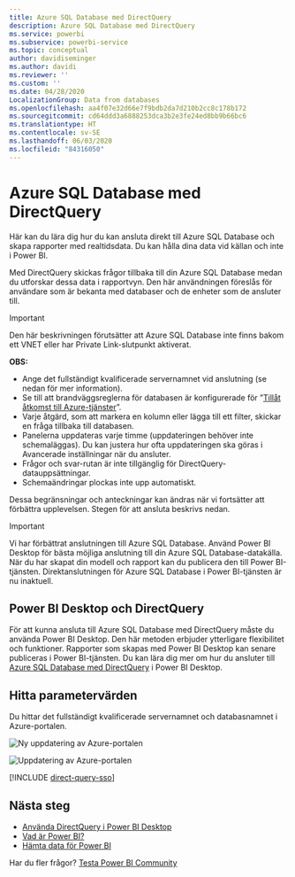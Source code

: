 ```yaml
---
title: Azure SQL Database med DirectQuery
description: Azure SQL Database med DirectQuery
ms.service: powerbi
ms.subservice: powerbi-service
ms.topic: conceptual
author: davidiseminger
ms.author: davidi
ms.reviewer: ''
ms.custom: ''
ms.date: 04/28/2020
LocalizationGroup: Data from databases
ms.openlocfilehash: aa4f07e32d66e7f9bdb2da7d210b2cc8c178b172
ms.sourcegitcommit: cd64ddd3a6888253dca3b2e3fe24ed8bb9b66bc6
ms.translationtype: HT
ms.contentlocale: sv-SE
ms.lasthandoff: 06/03/2020
ms.locfileid: "84316050"
---
```

# <a name="azure-sql-database-with-directquery"></a>Azure SQL Database med DirectQuery

Här kan du lära dig hur du kan ansluta direkt till Azure SQL Database och skapa rapporter med realtidsdata. Du kan hålla dina data vid källan och inte i Power BI.

Med DirectQuery skickas frågor tillbaka till din Azure SQL Database medan du utforskar dessa data i rapportvyn. Den här användningen föreslås för användare som är bekanta med databaser och de enheter som de ansluter till.

> [!Important]
> Den här beskrivningen förutsätter att Azure SQL Database inte finns bakom ett VNET eller har Private Link-slutpunkt aktiverat.

**OBS:**

* Ange det fullständigt kvalificerade servernamnet vid anslutning (se nedan för mer information).
* Se till att brandväggsreglerna för databasen är konfigurerade för ”[Tillåt åtkomst till Azure-tjänster](https://docs.microsoft.com/azure/sql-database/sql-database-networkaccess-overview#allow-azure-services)”.
* Varje åtgärd, som att markera en kolumn eller lägga till ett filter, skickar en fråga tillbaka till databasen.
* Panelerna uppdateras varje timme (uppdateringen behöver inte schemaläggas). Du kan justera hur ofta uppdateringen ska göras i Avancerade inställningar när du ansluter.
* Frågor och svar-rutan är inte tillgänglig för DirectQuery-datauppsättningar.
* Schemaändringar plockas inte upp automatiskt.

Dessa begränsningar och anteckningar kan ändras när vi fortsätter att förbättra upplevelsen. Stegen för att ansluta beskrivs nedan.

> [!Important]
> Vi har förbättrat anslutningen till Azure SQL Database.  Använd Power BI Desktop för bästa möjliga anslutning till din Azure SQL Database-datakälla.  När du har skapat din modell och rapport kan du publicera den till Power BI-tjänsten.  Direktanslutningen för Azure SQL Database i Power BI-tjänsten är nu inaktuell.

## <a name="power-bi-desktop-and-directquery"></a>Power BI Desktop och DirectQuery

För att kunna ansluta till Azure SQL Database med DirectQuery måste du använda Power BI Desktop. Den här metoden erbjuder ytterligare flexibilitet och funktioner. Rapporter som skapas med Power BI Desktop kan senare publiceras i Power BI-tjänsten. Du kan lära dig mer om hur du ansluter till [Azure SQL Database med DirectQuery](desktop-use-directquery.md) i Power BI Desktop.

## <a name="find-parameter-values"></a>Hitta parametervärden

Du hittar det fullständigt kvalificerade servernamnet och databasnamnet i Azure-portalen.

![Ny uppdatering av Azure-portalen](media/service-azure-sql-database-with-direct-connect/azureportnew_update.png)

![Uppdatering av Azure-portalen](media/service-azure-sql-database-with-direct-connect/azureportal_update.png)

[!INCLUDE [direct-query-sso](../includes/direct-query-sso.md)]

## <a name="next-steps"></a>Nästa steg

* [Använda DirectQuery i Power BI Desktop](desktop-use-directquery.md)  
* [Vad är Power BI?](../fundamentals/power-bi-overview.md)  
* [Hämta data för Power BI](service-get-data.md)  

Har du fler frågor? [Testa Power BI Community](https://community.powerbi.com/)
